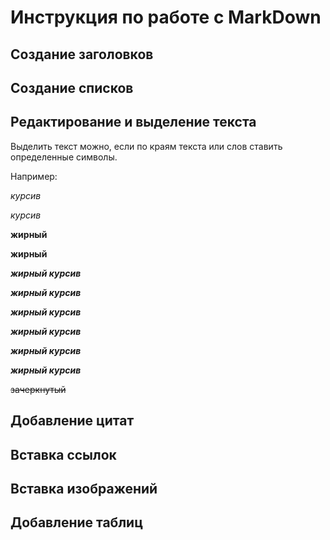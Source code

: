 # Инструкция по работе с MarkDown

## Создание заголовков

## Создание списков

## Редактирование и выделение текста

Выделить текст можно, если по краям текста или слов ставить определенные символы.

Например:

_курсив_

*курсив*

__жирный__

**жирный**

___жирный курсив___

***жирный курсив***

_**жирный курсив**_

__*жирный курсив*__

*__жирный курсив__*

**_жирный курсив_**

~~зачеркнутый~~


## Добавление цитат

## Вставка ссылок

## Вставка изображений

## Добавление таблиц